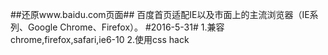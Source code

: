 ##还原www.baidu.com页面##
百度首页适配IE以及市面上的主流浏览器（IE系列、Google Chrome、Firefox）。
#2016-5-31#
1.兼容chrome,firefox,safari,ie6-10
2.使用css hack